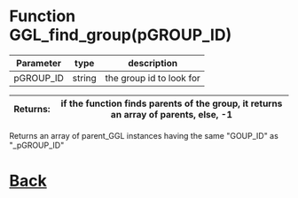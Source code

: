 # Function GGL_find_group(pGROUP_ID)

|  Parameter    |  type   |     description        |
|--             |       --|--                      |
|   pGROUP_ID      | string  | the group id to look for    |

| Returns:  | if the function finds parents of the group, it returns an array of parents, else, -1 |
|--         |                             --|

Returns an array of parent_GGL instances having the same "GOUP_ID" as "_pGROUP_ID"

# [Back](https://github.com/Ced30/GML-GUI-Library-GGL-Documentation/blob/main/API/Helper_Functions.md)
